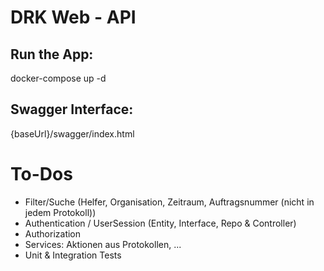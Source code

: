 # DRK Web - API

## Run the App:

docker-compose up -d


## Swagger Interface:

{baseUrl}/swagger/index.html


# To-Dos

- Filter/Suche (Helfer, Organisation, Zeitraum, Auftragsnummer (nicht in jedem Protokoll))
- Authentication / UserSession (Entity, Interface, Repo & Controller)
- Authorization
- Services: Aktionen aus Protokollen, ...
- Unit & Integration Tests